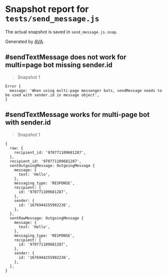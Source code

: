 # Snapshot report for `tests/send_message.js`

The actual snapshot is saved in `send_message.js.snap`.

Generated by [AVA](https://ava.li).

## #sendTextMessage does not work for multi=page bot missing sender.id

> Snapshot 1

    Error {
      message: 'When using multi-page messenger bots, sendMessage needs to be used with sender.id in message object',
    }

## #sendTextMessage works for multi-page bot with sender.id

> Snapshot 1

    {
      raw: {
        recipient_id: '970771109681287',
      },
      recipient_id: '970771109681287',
      sentOutgoingMessage: OutgoingMessage {
        message: {
          text: 'Hello',
        },
        messaging_type: 'RESPONSE',
        recipient: {
          id: '970771109681287',
        },
        sender: {
          id: '1676944255902236',
        },
      },
      sentRawMessage: OutgoingMessage {
        message: {
          text: 'Hello',
        },
        messaging_type: 'RESPONSE',
        recipient: {
          id: '970771109681287',
        },
        sender: {
          id: '1676944255902236',
        },
      },
    }
